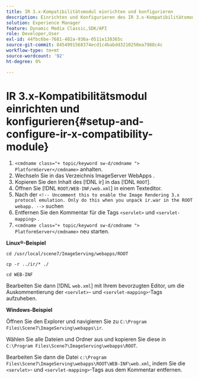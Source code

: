 ```yaml
---
title: IR 3.x-Kompatibilitätsmodul einrichten und konfigurieren
description: Einrichten und Konfigurieren des IR 3.x-Kompatibilitätsmoduls.
solution: Experience Manager
feature: Dynamic Media Classic,SDK/API
role: Developer,User
exl-id: 44fbc6be-7681-402a-936a-0511e138365c
source-git-commit: 8454991568374ecd1c4babdd3210250ea7988c4c
workflow-type: tm+mt
source-wordcount: '92'
ht-degree: 0%

---
```


# IR 3.x-Kompatibilitätsmodul einrichten und konfigurieren{#setup-and-configure-ir-x-compatibility-module}

1. `<cmdname class="+ topic/keyword sw-d/cmdname ">  PlatformServer</cmdname>` anhalten.
1. Wechseln Sie in das Verzeichnis ImageServer WebApps .
1. Kopieren Sie den Inhalt des [!DNL ir] in das [!DNL `ROOT`].
1. Öffnen Sie [!DNL `ROOT/WEB-INF/web.xml`] in einem Texteditor.
1. Nach der `<!-- Uncomment this to enable the Image Rendering 3.x protocol emulation. Only do this when you unpack ir.war in the ROOT webapp. -->` suchen
1. Entfernen Sie den Kommentar für die Tags `<servlet>` und `<servlet-mapping>` .
1. `<cmdname class="+ topic/keyword sw-d/cmdname ">  PlatformServer</cmdname>` neu starten.

**Linux®-Beispiel**

`cd /usr/local/scene7/ImageServing/webapps/ROOT`

`cp -r ../ir/* ./`

`cd WEB-INF`

Bearbeiten Sie dann [!DNL `web.xml`] mit Ihrem bevorzugten Editor, um die Auskommentierung der `<servlet>`- und `<servlet-mapping>`-Tags aufzuheben.

**Windows-Beispiel**

Öffnen Sie den Explorer und navigieren Sie zu `C:\Program Files\Scene7\ImageServing\webapps\ir`.

Wählen Sie alle Dateien und Ordner aus und kopieren Sie diese in `C:\Program Files\Scene7\ImageServing\webapps\ROOT`.

Bearbeiten Sie dann die Datei `c:\Program Files\Scene7\ImageServing\webapps\ROOT\WEB-INF\web.xml`, indem Sie die `<servlet>`- und `<servlet-mapping>`-Tags aus dem Kommentar entfernen.
